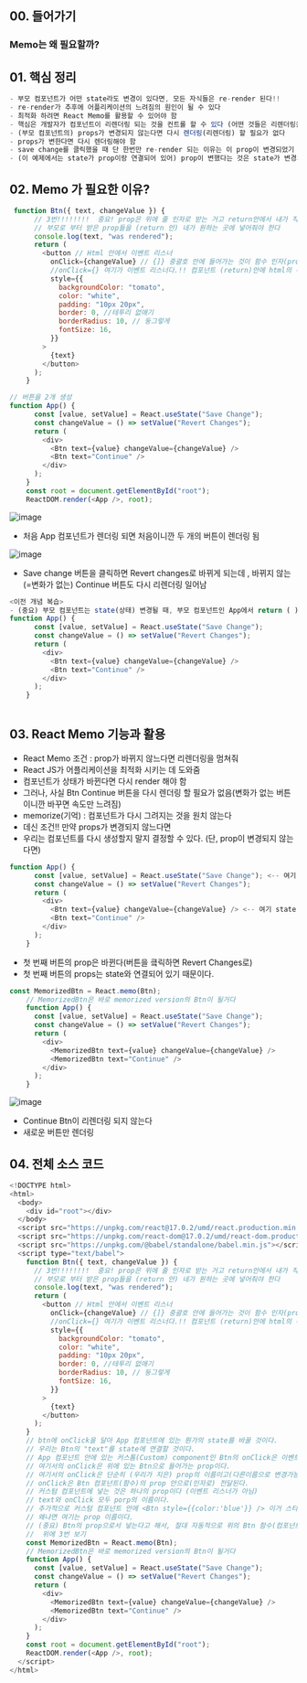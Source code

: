 ## 00. 들어가기
### Memo는 왜 필요할까?

## 01. 핵심 정리
```js
- 부모 컴포넌트가 어떤 state라도 변경이 있다면, 모든 자식들은 re-render 된다!!
- re-render가 추후에 어플리케이션의 느려짐의 원인이 될 수 있다 
- 최적화 하려면 React Memo를 활용할 수 있어야 함
- 핵심은 개발자가 컴포넌트이 리렌더링 되는 것을 컨트롤 할 수 있다 (어떤 것들은 리렌더링을 막을 수 있다)
- (부모 컴포넌트의) props가 변경되지 않는다면 다시 렌더링(리렌더링) 할 필요가 없다
- props가 변한다면 다시 렌더링해야 함
- save change를 클릭했을 때 단 한번만 re-render 되는 이유는 이 prop이 변경되었기 때문
- (이 예제에서는 state가 prop이랑 연결되어 있어) prop이 변했다는 것은 state가 변경되었다는 말과 동일
```


## 02. Memo 가 필요한 이유?

```js
 function Btn({ text, changeValue }) {
      // 3번!!!!!!!!  중요! prop은 위에 줄 인자로 받는 거고 return안에서 내가 직접 사용해줘야 함
      // 부모로 부터 받은 prop들을 (return 안) 네가 원하는 곳에 넣어줘야 한다
      console.log(text, "was rendered");
      return (
        <button // Html 안에서 이벤트 리스너
          onClick={changeValue} // {]} 중괄호 안에 들어가는 것이 함수 인자(prop)이다
          //onClick={} 여기가 이벤트 리스너다.!! 컴포넌트 (return)안에 html의 속성에 적는것 => 이벤트 리스너!
          style={{
            backgroundColor: "tomato",
            color: "white",
            padding: "10px 20px",
            border: 0, //테투리 없애기
            borderRadius: 10, // 둥그렇게
            fontSize: 16,
          }}
        >
          {text}
        </button>
      );
    }
```
```js
// 버튼을 2개 생성
function App() {
      const [value, setValue] = React.useState("Save Change");
      const changeValue = () => setValue("Revert Changes");
      return (
        <div>
          <Btn text={value} changeValue={changeValue} />
          <Btn text="Continue" />
        </div>
      );
    }
    const root = document.getElementById("root");
    ReactDOM.render(<App />, root);
```
![image](https://user-images.githubusercontent.com/86208370/176946573-e23985f8-27fe-4ca3-a7f1-90ebccdf0671.png)
- 처음 App 컴포넌트가 렌더링 되면 처음이니깐 두 개의 버튼이 렌더링 됨

![image](https://user-images.githubusercontent.com/86208370/176946797-06de3760-8a1e-4bd5-92ee-0bc658b2d568.png)
- Save change 버튼을 클릭하면 Revert changes로 바뀌게 되는데 , 바뀌지 않는(=변화가 없는) Continue 버튼도 다시 리렌더링 일어남

```js
<이전 개념 복습>
- (중요) 부모 컴포넌트는 state(상태) 변경될 때, 부모 컴포넌트인 App에서 return ( ) 부분이 리렌더링 된다.
function App() {
      const [value, setValue] = React.useState("Save Change");
      const changeValue = () => setValue("Revert Changes");
      return (
        <div>
          <Btn text={value} changeValue={changeValue} />
          <Btn text="Continue" />
        </div>
      );
    }
   
```
## 03. React Memo 기능과 활용
- React Memo 조건 : prop가 바뀌지 않느다면 리렌더링을 멈쳐줘
- React JS가 어플리케이션을 최적화 시키는 데 도와줌
- 컴포넌트가 상태가 바뀐다면 다시 render 해야 함
- 그러나, 사실 Btn Continue 버튼을 다시 렌더링 할 필요가 없음(변화가 없는 버튼이니깐 바꾸면 속도만 느려짐)
- memorize(기억) : 컴포넌트가 다시 그려지는 것을 원치 않는다
- 데신 조건!! 만약 props가 변경되지 않느다면
- 우리는 컴포넌트를 다시 생성할지 말지 결정할 수 있다. (단, prop이 변경되지 않는다면)

```js
function App() {
      const [value, setValue] = React.useState("Save Change"); <-- 여기 state value
      const changeValue = () => setValue("Revert Changes");
      return (
        <div>
          <Btn text={value} changeValue={changeValue} /> <-- 여기 state value
          <Btn text="Continue" />
        </div>
      );
    }
```
- 첫 번째 버튼의 prop은 바뀐다(버튼을 킄릭하면 Revert Changes로)
- 첫 번째 버튼의 props는 state와 연결되어 있기 때문이다.
```js
const MemorizedBtn = React.memo(Btn);
    // MemorizedBtn은 바로 memorized version의 Btn이 될거다
    function App() {
      const [value, setValue] = React.useState("Save Change");
      const changeValue = () => setValue("Revert Changes");
      return (
        <div>
          <MemorizedBtn text={value} changeValue={changeValue} />
          <MemorizedBtn text="Continue" />
        </div>
      );
    }
```
![image](https://user-images.githubusercontent.com/86208370/176948788-b7ece4ed-40d4-4869-a176-8cedff1053a1.png)
- Continue Btn이 리렌더링 되지 않는다
- 새로운 버튼만 렌더링 

## 04. 전체 소스 코드
```js
<!DOCTYPE html>
<html>
  <body>
    <div id="root"></div>
  </body>
  <script src="https://unpkg.com/react@17.0.2/umd/react.production.min.js"></script>
  <script src="https://unpkg.com/react-dom@17.0.2/umd/react-dom.production.min.js"></script>
  <script src="https://unpkg.com/@babel/standalone/babel.min.js"></script>
  <script type="text/babel">
    function Btn({ text, changeValue }) {
      // 3번!!!!!!!!  중요! prop은 위에 줄 인자로 받는 거고 return안에서 내가 직접 사용해줘야 함
      // 부모로 부터 받은 prop들을 (return 안) 네가 원하는 곳에 넣어줘야 한다
      console.log(text, "was rendered");
      return (
        <button // Html 안에서 이벤트 리스너
          onClick={changeValue} // {]} 중괄호 안에 들어가는 것이 함수 인자(prop)이다
          //onClick={} 여기가 이벤트 리스너다.!! 컴포넌트 (return)안에 html의 속성에 적는것 => 이벤트 리스너!
          style={{
            backgroundColor: "tomato",
            color: "white",
            padding: "10px 20px",
            border: 0, //테투리 없애기
            borderRadius: 10, // 둥그렇게
            fontSize: 16,
          }}
        >
          {text}
        </button>
      );
    }
    // btn에 onClick을 달아 App 컴포넌트에 있는 뭔가의 state를 바꿀 것이다.
    // 우리는 Btn의 "text"를 state에 연결할 것이다.
    // App 컴포넌트 안에 있는 커스톰(Custom) component인 Btn의 onClick은 이벤트 리스너가 아니다!!(매우 중요)
    // 여기서의 onClick은 위에 있는 Btn으로 들어가는 prop이다.
    // 여기서의 onClick은 단순히 (우리가 지은) prop의 이름이고(다른이름으로 변경가능)!!!
    // onClick은 Btn 컴포넌트(함수)의 prop 안으로(인자로) 전달된다.
    // 커스텀 컴포넌트에 넣는 것은 하나의 prop이다 (이벤트 리스너가 아님)
    // text와 onClick 모두 porp의 이름이다.
    // 추가적으로 커스텀 컴포넌트 안에 <Btn style={{color:'blue'}} /> 이거 스타일 절대 적용 안됨
    // 왜냐면 여기는 prop 이름이다.
    // (중요) Btn의 prop으로서 넣는다고 해서, 절대 자동적으로 위의 Btn 함수(컴포넌트) return 안에 들어가지 않는다
    //  위에 3번 보기
    const MemorizedBtn = React.memo(Btn);
    // MemorizedBtn은 바로 memorized version의 Btn이 될거다
    function App() {
      const [value, setValue] = React.useState("Save Change");
      const changeValue = () => setValue("Revert Changes");
      return (
        <div>
          <MemorizedBtn text={value} changeValue={changeValue} />
          <MemorizedBtn text="Continue" />
        </div>
      );
    }
    const root = document.getElementById("root");
    ReactDOM.render(<App />, root);
  </script>
</html>
```
